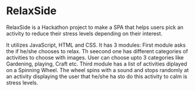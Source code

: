 # RelaxSide
RelaxSide is a Hackathon project to make a SPA that helps users pick an activity to reduce their stress levels depending on their interest.

It utilizes JavaScript, HTML and CSS. It has 3 modules: First module asks the if he/she chooses to relax. Th seecond one has  different categories of activities to choose
with images. User can choose upto 3 categories like Gardening, playing, Craft etc. Third module has a list of activities diplayed on a Spinning Wheel. The wheel spins with 
a sound and stops randomly at an activity displaying the user that he/she ha sto do this activity to calm is stress levels.
